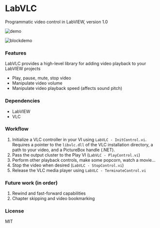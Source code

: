 # LabVLC
Programmatic video control in LabVIEW, version 1.0

![demo](https://raw.githubusercontent.com/mciantyre/LabVLC/master/demo.PNG)

![blockdemo](https://raw.githubusercontent.com/mciantyre/LabVLC/master/blockdemo.PNG)

### Features
LabVLC provides a high-level library for adding video playback to your LabVIEW projects
- Play, pause, mute, stop video
- Manipulate video volume
- Manipulate video playback speed (affects sound pitch)

### Dependencies
- LabVIEW
- VLC

### Workflow
1. Initialize a VLC controller  in your VI using ```LabVLC - InitControl.vi```. Requires a pointer to the ```libvlc.dll``` of the VLC installation directory, a path to your video, and a PictureBox handle (.NET).
2. Pass the output cluster to the Play VI (```LabVLC - PlayControl.vi```)
3. Perform other playback controls, make some popcorn, watch a movie...
4. Stop the video when desired (```LabVLC - StopControl.vi```)
5. Release the VLC media player using ```LabVLC - TerminateControl.vi```

### Future work (in order)
1. Rewind and fast-forward capabilities
2. Chapter skipping and video bookmarking

### License
MIT
